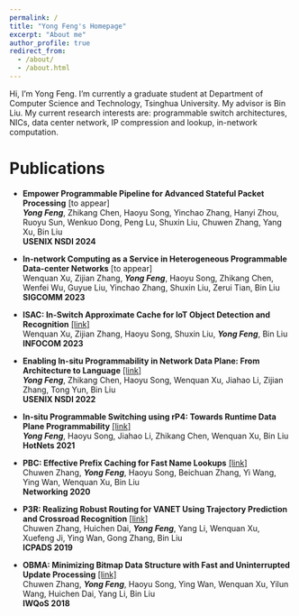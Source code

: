 ```yaml
---
permalink: /
title: "Yong Feng's Homepage"
excerpt: "About me"
author_profile: true
redirect_from: 
  - /about/
  - /about.html
---
```


Hi, I’m Yong Feng. I’m currently a graduate student at Department of Computer Science and Technology, Tsinghua University. My advisor is Bin Liu. My current research interests are: programmable switch architectures, NICs, data center network, IP compression and lookup, in-network computation.

Publications
======

- **Empower Programmable Pipeline for Advanced Stateful Packet Processing** [to appear]   
  ***Yong Feng***, Zhikang Chen, Haoyu Song, Yinchao Zhang, Hanyi Zhou, Ruoyu Sun, Wenkuo Dong, Peng Lu, Shuxin Liu, Chuwen Zhang, Yang Xu, Bin Liu   
  **USENIX NSDI 2024**

- **In-network Computing as a Service in Heterogeneous Programmable Data-center Networks** [to appear]      
  Wenquan Xu, Zijian Zhang, ***Yong Feng***, Haoyu Song, Zhikang Chen, Wenfei Wu, Guyue Liu, Yinchao Zhang, Shuxin Liu, Zerui Tian, Bin Liu      
  **SIGCOMM 2023**

- **ISAC: In-Switch Approximate Cache for IoT Object Detection and Recognition** [[link]](https://www.researchgate.net/publication/371174202_ISAC_In-Switch_Approximate_Cache_for_IoT_Object_Detection_and_Recognition)      
  Wenquan Xu, Zijian Zhang, Haoyu Song, Shuxin Liu, ***Yong Feng***, Bin Liu      
  **INFOCOM 2023**

- **Enabling In-situ Programmability in Network Data Plane: From Architecture to Language** [[link]](https://www.usenix.org/conference/nsdi22/presentation/feng)  
  ***Yong Feng***, Zhikang Chen, Haoyu Song, Wenquan Xu, Jiahao Li, Zijian Zhang, Tong Yun, Bin Liu   
  **USENIX NSDI 2022**

- **In-situ Programmable Switching using rP4: Towards Runtime Data Plane Programmability** [[link]](https://dl.acm.org/doi/10.1145/3484266.3487367)  
  ***Yong Feng***, Haoyu Song, Jiahao Li, Zhikang Chen, Wenquan Xu, Bin Liu       
  **HotNets 2021**

- **PBC: Effective Prefix Caching for Fast Name Lookups** [[link]](https://ieeexplore.ieee.org/document/9142703)  
  Chuwen Zhang, ***Yong Feng***, Haoyu Song, Beichuan Zhang, Yi Wang, Ying Wan, Wenquan Xu, Bin Liu     
  **Networking 2020**

- **P3R: Realizing Robust Routing for VANET Using Trajectory Prediction and Crossroad Recognition** [[link]](https://ieeexplore.ieee.org/document/8975783)  
  Chuwen Zhang, Huichen Dai, ***Yong Feng***, Yang Li, Wenquan Xu, Xuefeng Ji, Ying Wan, Gong Zhang, Bin Liu        
  **ICPADS 2019**

- **OBMA: Minimizing Bitmap Data Structure with Fast and Uninterrupted Update Processing** [[link]](https://ieeexplore.ieee.org/document/8624188)  
  Chuwen Zhang, ***Yong Feng***, Haoyu Song, Ying Wan, Wenquan Xu, Yilun Wang, Huichen Dai, Yang Li, Bin Liu       
  **IWQoS 2018**


<!-- This is the front page of a website that is powered by the [academicpages template](https://github.com/academicpages/academicpages.github.io) and hosted on GitHub pages. [GitHub pages](https://pages.github.com) is a free service in which websites are built and hosted from code and data stored in a GitHub repository, automatically updating when a new commit is made to the respository. This template was forked from the [Minimal Mistakes Jekyll Theme](https://mmistakes.github.io/minimal-mistakes/) created by Michael Rose, and then extended to support the kinds of content that academics have: publications, talks, teaching, a portfolio, blog posts, and a dynamically-generated CV. You can fork [this repository](https://github.com/academicpages/academicpages.github.io) right now, modify the configuration and markdown files, add your own PDFs and other content, and have your own site for free, with no ads! An older version of this template powers my own personal website at [stuartgeiger.com](http://stuartgeiger.com), which uses [this Github repository](https://github.com/staeiou/staeiou.github.io).

A data-driven personal website
======
Like many other Jekyll-based GitHub Pages templates, academicpages makes you separate the website's content from its form. The content & metadata of your website are in structured markdown files, while various other files constitute the theme, specifying how to transform that content & metadata into HTML pages. You keep these various markdown (.md), YAML (.yml), HTML, and CSS files in a public GitHub repository. Each time you commit and push an update to the repository, the [GitHub pages](https://pages.github.com/) service creates static HTML pages based on these files, which are hosted on GitHub's servers free of charge.

Many of the features of dynamic content management systems (like Wordpress) can be achieved in this fashion, using a fraction of the computational resources and with far less vulnerability to hacking and DDoSing. You can also modify the theme to your heart's content without touching the content of your site. If you get to a point where you've broken something in Jekyll/HTML/CSS beyond repair, your markdown files describing your talks, publications, etc. are safe. You can rollback the changes or even delete the repository and start over -- just be sure to save the markdown files! Finally, you can also write scripts that process the structured data on the site, such as [this one](https://github.com/academicpages/academicpages.github.io/blob/master/talkmap.ipynb) that analyzes metadata in pages about talks to display [a map of every location you've given a talk](https://academicpages.github.io/talkmap.html).

Getting started
======
1. Register a GitHub account if you don't have one and confirm your e-mail (required!)
1. Fork [this repository](https://github.com/academicpages/academicpages.github.io) by clicking the "fork" button in the top right. 
1. Go to the repository's settings (rightmost item in the tabs that start with "Code", should be below "Unwatch"). Rename the repository "[your GitHub username].github.io", which will also be your website's URL.
1. Set site-wide configuration and create content & metadata (see below -- also see [this set of diffs](http://archive.is/3TPas) showing what files were changed to set up [an example site](https://getorg-testacct.github.io) for a user with the username "getorg-testacct")
1. Upload any files (like PDFs, .zip files, etc.) to the files/ directory. They will appear at https://[your GitHub username].github.io/files/example.pdf.  
1. Check status by going to the repository settings, in the "GitHub pages" section

Site-wide configuration
------
The main configuration file for the site is in the base directory in [_config.yml](https://github.com/academicpages/academicpages.github.io/blob/master/_config.yml), which defines the content in the sidebars and other site-wide features. You will need to replace the default variables with ones about yourself and your site's github repository. The configuration file for the top menu is in [_data/navigation.yml](https://github.com/academicpages/academicpages.github.io/blob/master/_data/navigation.yml). For example, if you don't have a portfolio or blog posts, you can remove those items from that navigation.yml file to remove them from the header. 

Create content & metadata
------
For site content, there is one markdown file for each type of content, which are stored in directories like _publications, _talks, _posts, _teaching, or _pages. For example, each talk is a markdown file in the [_talks directory](https://github.com/academicpages/academicpages.github.io/tree/master/_talks). At the top of each markdown file is structured data in YAML about the talk, which the theme will parse to do lots of cool stuff. The same structured data about a talk is used to generate the list of talks on the [Talks page](https://academicpages.github.io/talks), each [individual page](https://academicpages.github.io/talks/2012-03-01-talk-1) for specific talks, the talks section for the [CV page](https://academicpages.github.io/cv), and the [map of places you've given a talk](https://academicpages.github.io/talkmap.html) (if you run this [python file](https://github.com/academicpages/academicpages.github.io/blob/master/talkmap.py) or [Jupyter notebook](https://github.com/academicpages/academicpages.github.io/blob/master/talkmap.ipynb), which creates the HTML for the map based on the contents of the _talks directory).

**Markdown generator**

I have also created [a set of Jupyter notebooks](https://github.com/academicpages/academicpages.github.io/tree/master/markdown_generator
) that converts a CSV containing structured data about talks or presentations into individual markdown files that will be properly formatted for the academicpages template. The sample CSVs in that directory are the ones I used to create my own personal website at stuartgeiger.com. My usual workflow is that I keep a spreadsheet of my publications and talks, then run the code in these notebooks to generate the markdown files, then commit and push them to the GitHub repository.

How to edit your site's GitHub repository
------
Many people use a git client to create files on their local computer and then push them to GitHub's servers. If you are not familiar with git, you can directly edit these configuration and markdown files directly in the github.com interface. Navigate to a file (like [this one](https://github.com/academicpages/academicpages.github.io/blob/master/_talks/2012-03-01-talk-1.md) and click the pencil icon in the top right of the content preview (to the right of the "Raw | Blame | History" buttons). You can delete a file by clicking the trashcan icon to the right of the pencil icon. You can also create new files or upload files by navigating to a directory and clicking the "Create new file" or "Upload files" buttons. 

Example: editing a markdown file for a talk
![Editing a markdown file for a talk](/images/editing-talk.png)

For more info
------
More info about configuring academicpages can be found in [the guide](https://academicpages.github.io/markdown/). The [guides for the Minimal Mistakes theme](https://mmistakes.github.io/minimal-mistakes/docs/configuration/) (which this theme was forked from) might also be helpful. -->
